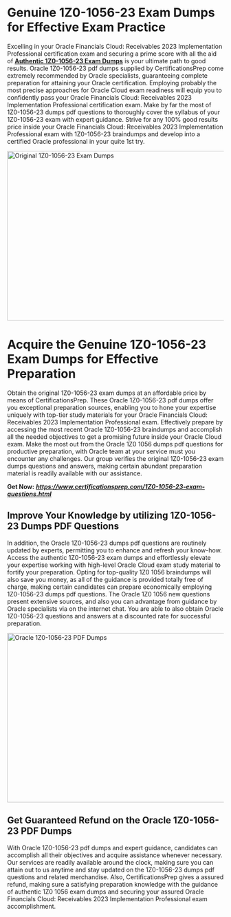 <h1>Genuine 1Z0-1056-23 Exam Dumps for Effective Exam Practice</h1>
<p>Excelling in your Oracle Financials Cloud: Receivables 2023 Implementation Professional certification exam and securing a prime score with all the aid of <a href="https://www.certificationsprep.com/1Z0-1056-23-exam-questions.html"><strong>Authentic 1Z0-1056-23 Exam Dumps</strong></a> is your ultimate path to good results. Oracle 1Z0-1056-23 pdf dumps supplied by CertificationsPrep come extremely recommended by Oracle specialists, guaranteeing complete preparation for attaining your Oracle certification. Employing probably the most precise approaches for Oracle Cloud exam readiness will equip you to confidently pass your Oracle Financials Cloud: Receivables 2023 Implementation Professional certification exam. Make by far the most of 1Z0-1056-23 dumps pdf questions to thoroughly cover the syllabus of your 1Z0-1056-23 exam with expert guidance. Strive for any 100% good results price inside your Oracle Financials Cloud: Receivables 2023 Implementation Professional exam with 1Z0-1056-23 braindumps and develop into a certified Oracle professional in your quite 1st try.</p>
<p><img src="https://i.imgur.com/XTkKqDV.png" alt="Original 1Z0-1056-23 Exam Dumps" width="700" height="394" /></p>
<h1><strong>Acquire the Genuine 1Z0-1056-23 Exam Dumps for Effective Preparation</strong></h1>
<p>Obtain the original 1Z0-1056-23 exam dumps at an affordable price by means of CertificationsPrep. These Oracle 1Z0-1056-23 pdf dumps offer you exceptional preparation sources, enabling you to hone your expertise uniquely with top-tier study materials for your Oracle Financials Cloud: Receivables 2023 Implementation Professional exam. Effectively prepare by accessing the most recent Oracle 1Z0-1056-23 braindumps and accomplish all the needed objectives to get a promising future inside your Oracle Cloud exam. Make the most out from the Oracle 1Z0 1056 dumps pdf questions for productive preparation, with Oracle team at your service must you encounter any challenges. Our group verifies the original 1Z0-1056-23 exam dumps questions and answers, making certain abundant preparation material is readily available with our assistance.</p>
<p><strong>Get Now:</strong>&nbsp;<strong><a href="https://www.certificationsprep.com/1Z0-1056-23-exam-questions.html"><em>https://www.certificationsprep.com/1Z0-1056-23-exam-questions.html</em></a></strong></p>
<h2><strong>Improve Your Knowledge by utilizing 1Z0-1056-23 Dumps PDF Questions</strong></h2>
<p>In addition, the Oracle 1Z0-1056-23 dumps pdf questions are routinely updated by experts, permitting you to enhance and refresh your know-how. Access the authentic 1Z0-1056-23 exam dumps and effortlessly elevate your expertise working with high-level Oracle Cloud exam study material to fortify your preparation. Opting for top-quality 1Z0 1056 braindumps will also save you money, as all of the guidance is provided totally free of charge, making certain candidates can prepare economically employing 1Z0-1056-23 dumps pdf questions. The Oracle 1Z0 1056 new questions present extensive sources, and also you can advantage from guidance by Oracle specialists via on the internet chat. You are able to also obtain Oracle 1Z0-1056-23 questions and answers at a discounted rate for successful preparation.</p>
<p><a href="https://www.certificationsprep.com/1Z0-1056-23-exam-questions.html"><img src="https://i.imgur.com/DQYUJ45.png" alt="Oracle 1Z0-1056-23 PDF Dumps" width="700" height="394" /></a></p>
<h2><strong>Get Guaranteed Refund on the Oracle 1Z0-1056-23 PDF Dumps</strong></h2>
<p>With Oracle 1Z0-1056-23 pdf dumps and expert guidance, candidates can accomplish all their objectives and acquire assistance whenever necessary. Our services are readily available around the clock, making sure you can attain out to us anytime and stay updated on the 1Z0-1056-23 dumps pdf questions and related merchandise. Also, CertificationsPrep gives a assured refund, making sure a satisfying preparation knowledge with the guidance of authentic 1Z0 1056 exam dumps and securing your assured Oracle Financials Cloud: Receivables 2023 Implementation Professional exam accomplishment.</p>
